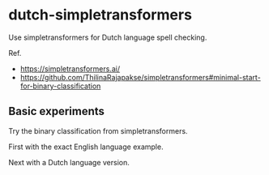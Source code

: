 # dutch-simpletransformers

Use simpletransformers for Dutch language spell checking.

Ref.
* https://simpletransformers.ai/
* https://github.com/ThilinaRajapakse/simpletransformers#minimal-start-for-binary-classification

## Basic experiments

Try the binary classification from simpletransformers.

First with the exact English language example.

Next with a Dutch language version.
